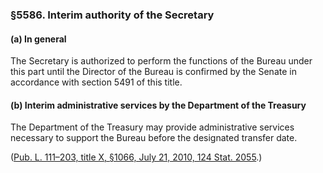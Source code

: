 ### §5586. Interim authority of the Secretary ###

[]()

#### (a) In general ####

The Secretary is authorized to perform the functions of the Bureau under this part until the Director of the Bureau is confirmed by the Senate in accordance with section 5491 of this title.

[]()

#### (b) Interim administrative services by the Department of the Treasury ####

The Department of the Treasury may provide administrative services necessary to support the Bureau before the designated transfer date.

([Pub. L. 111–203, title X, §1066, July 21, 2010, 124 Stat. 2055](/statviewer.htm?volume=124&page=2055).)